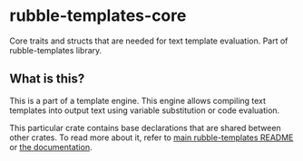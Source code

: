 # rubble-templates-core

Core traits and structs that are needed for text template evaluation.
Part of rubble-templates library.

## What is this?

This is a part of a template engine. 
This engine allows compiling text templates into output text using variable substitution or code evaluation.

This particular crate contains base declarations that are shared between other crates.
To read more about it, refer to [main rubble-templates README](https://github.com/multicatch/rubble-rs/) or [the documentation](https://multicatch.github.io/rubble-rs/rubble_templates_core/).